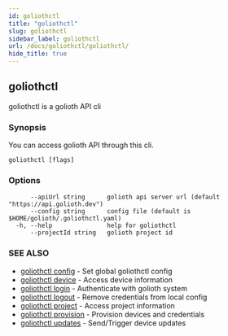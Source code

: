 ```yaml
---
id: goliothctl
title: "goliothctl"
slug: goliothctl
sidebar_label: goliothctl
url: /docs/goliothctl/goliothctl/
hide_title: true
---
```

## goliothctl

goliothctl is a golioth API cli

### Synopsis

You can access golioth API through this cli.

```
goliothctl [flags]
```

### Options

```
      --apiUrl string      golioth api server url (default "https://api.golioth.dev")
      --config string      config file (default is $HOME/golioth/.goliothctl.yaml)
  -h, --help               help for goliothctl
      --projectId string   golioth project id
```

### SEE ALSO

* [goliothctl config](/docs/goliothctl/goliothctl_config/)	 - Set global goliothctl config
* [goliothctl device](/docs/goliothctl/goliothctl_device/)	 - Access device information
* [goliothctl login](/docs/goliothctl/goliothctl_login/)	 - Authenticate with golioth system
* [goliothctl logout](/docs/goliothctl/goliothctl_logout/)	 - Remove credentials from local config
* [goliothctl project](/docs/goliothctl/goliothctl_project/)	 - Access project information
* [goliothctl provision](/docs/goliothctl/goliothctl_provision/)	 - Provision devices and credentials
* [goliothctl updates](/docs/goliothctl/goliothctl_updates/)	 - Send/Trigger device updates


